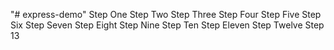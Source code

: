 "# express-demo" 
Step One
Step Two
Step Three
Step Four
Step Five
Step Six
Step Seven
Step Eight
Step Nine
Step Ten
Step Eleven
Step Twelve
Step 13